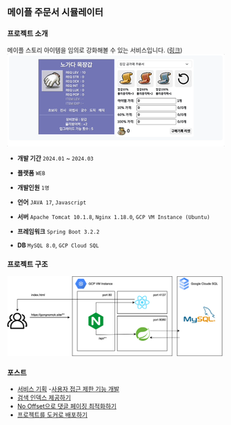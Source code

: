 ## 메이플 주문서 시뮬레이터

### 프로젝트 소개

메이플 스토리 아이템을 임의로 강화해볼 수 있는 서비스입니다. ([링크](https://gongnomok.site/))
<img src="./img/gongnomok.gif">

- **개발 기간** `2024.01` ~ `2024.03`
- **플랫폼** `WEB`
- **개발인원** `1명`

- **언어** `JAVA 17`, `Javascript`
- **서버** `Apache Tomcat 10.1.8`, `Nginx 1.18.0`, `GCP VM Instance (Ubuntu)`
- **프레임워크** `Spring Boot 3.2.2`
- **DB** `MySQL 8.0`, `GCP Cloud SQL`

### 프로젝트 구조
<img src="./img/gongnomok-project-draw.drawio.png">

### 포스트
- [서비스 기획](https://mynameisjaehoon.github.io/posts/%EB%A9%94%EC%9D%B4%ED%94%8C-%EC%A3%BC%EB%AC%B8%EC%84%9C-%EC%8B%9C%EB%AE%AC%EB%A0%88%EC%9D%B4%ED%84%B0-%EA%B0%9C%EB%B0%9C%EA%B8%B0/)
-[사용자 접근 제한 기능 개발](https://mynameisjaehoon.github.io/posts/%EC%82%AC%EC%9A%A9%EC%9E%90-%EA%B6%8C%ED%95%9C-%EC%A0%9C%ED%95%9C%EA%B8%B0%EB%8A%A5-%EA%B0%9C%EB%B0%9C%ED%95%98%EA%B8%B0/)
- [검색 인덱스 제공하기](https://mynameisjaehoon.github.io/posts/%EC%95%84%EC%9D%B4%ED%85%9C-%EA%B2%80%EC%83%89-%EC%9D%B8%EB%8D%B1%EC%8A%A4-%EC%A0%9C%EA%B3%B5%ED%95%98%EA%B8%B0/)
- [No Offset으로 댓글 페이징 최적화하기](https://mynameisjaehoon.github.io/posts/No-Offset-%EC%BF%BC%EB%A6%AC%EB%A1%9C-%EB%8C%93%EA%B8%80-%ED%8E%98%EC%9D%B4%EC%A7%95-%EC%B5%9C%EC%A0%81%ED%99%94-%ED%95%98%EA%B8%B0/)
- [프로젝트를 도커로 배포하기](https://mynameisjaehoon.github.io/posts/%ED%94%84%EB%A1%9C%EC%A0%9D%ED%8A%B8-Docker%EB%A1%9C-%EB%B0%B0%ED%8F%AC%ED%95%98%EA%B8%B0/)